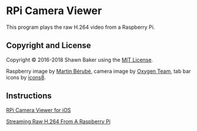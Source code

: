 # RPi Camera Viewer

This program plays the raw H.264 video from a Raspberry Pi.

## Copyright and License

Copyright &copy; 2016-2018 Shawn Baker using the [MIT License](https://opensource.org/licenses/MIT).

Raspberry image by [Martin Bérubé](http://www.how-to-draw-funny-cartoons.com),
camera image by [Oxygen Team](http://www.oxygen-icons.org),
tab bar icons by [icons8](https://icons8.com).

## Instructions

[RPi Camera Viewer for iOS](http://frozen.ca/rpi-camera-viewer-for-ios/)

[Streaming Raw H.264 From A Raspberry Pi](http://frozen.ca/streaming-raw-h-264-from-a-raspberry-pi)
